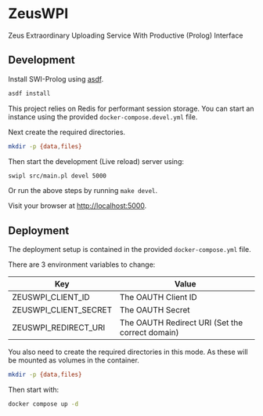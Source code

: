 # ZeusWPI

Zeus Extraordinary Uploading Service With Productive (Prolog) Interface

## Development

Install SWI-Prolog using [asdf](https://asdf-vm.com/).

```sh
asdf install
```

This project relies on Redis for performant session storage.
You can start an instance using the provided `docker-compose.devel.yml` file.

Next create the required directories.

```sh
mkdir -p {data,files}
```

Then start the development (Live reload) server using:

```sh
swipl src/main.pl devel 5000
```

Or run the above steps by running `make devel`.

Visit your browser at [http://localhost:5000](http://localhost:5000).

## Deployment

The deployment setup is contained in the provided `docker-compose.yml` file.

There are 3 environment variables to change:

| Key                   | Value                                           |
| --------------------- | ----------------------------------------------- |
| ZEUSWPI_CLIENT_ID     | The OAUTH Client ID                             |
| ZEUSWPI_CLIENT_SECRET | The OAUTH Secret                                |
| ZEUSWPI_REDIRECT_URI  | The OAUTH Redirect URI (Set the correct domain) |

You also need to create the required directories in this mode. As these will be mounted as volumes in the container.

```sh
mkdir -p {data,files}
```

Then start with:

```sh
docker compose up -d
```
